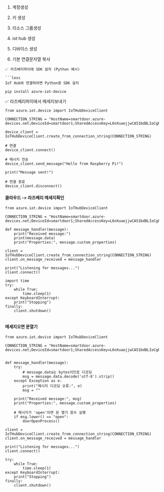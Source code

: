 1. 계정생성

2. 키 생성

3. 리소스 그룹생성

4. iot hub 생성

5. 디바이스 생성

6. 기본 연결문자열 복사


```
✅ 라즈베리파이에 SDK 설치 (Python 예시)

```less
IoT Hub와 연결하려면 Python용 SDK 설치

pip install azure-iot-device
```

✅ 라즈베리파이에서 메세지보내기

```less
from azure.iot.device import IoTHubDeviceClient

CONNECTION_STRING = "HostName=smartdoor.azure-devices.net;DeviceId=smartdoor1;SharedAccessKey=L6nXuaejjwCA51bdBLIoCgPOE2RNxtz7PlzeXII6xdg="

device_client = IoTHubDeviceClient.create_from_connection_string(CONNECTION_STRING)

# 연결
device_client.connect()

# 메시지 전송
device_client.send_message("Hello from Raspberry Pi!")

print("Message sent!")

# 연결 종료
device_client.disconnect()

```
#### 클라우드 -> 라즈베리 메세지확인
```less
from azure.iot.device import IoTHubDeviceClient

CONNECTION_STRING = "HostName=smartdoor.azure-devices.net;DeviceId=smartdoor1;SharedAccessKey=L6nXuaejjwCA51bdBLIoCgPOE2RNxtz7PlzeXII6xdg="

def message_handler(message):
    print("Received message:")
    print(message.data)
    print("Properties:", message.custom_properties)

client = IoTHubDeviceClient.create_from_connection_string(CONNECTION_STRING)
client.on_message_received = message_handler

print("Listening for messages...")
client.connect()

import time
try:
    while True:
        time.sleep(1)
except KeyboardInterrupt:
    print("Stopping")
finally:
    client.shutdown()


```

#### 메세지오면 문열기
```less
from azure.iot.device import IoTHubDeviceClient

CONNECTION_STRING = "HostName=smartdoor.azure-devices.net;DeviceId=smartdoor1;SharedAccessKey=L6nXuaejjwCA51bdBLIoCgPOE2RNxtz7PlzeXII6xdg="


def message_handler(message):
    try:
        # message.data는 bytes이므로 디코딩
        msg = message.data.decode('utf-8').strip()
    except Exception as e:
        print("메시지 디코딩 오류:", e)
        msg = ""

    print("Received message:", msg)
    print("Properties:", message.custom_properties)

    # 메시지가 'open'이면 문 열기 함수 실행
    if msg.lower() == "open":
        doorOpenProcess()

client = IoTHubDeviceClient.create_from_connection_string(CONNECTION_STRING)
client.on_message_received = message_handler

print("Listening for messages...")
client.connect()

try:
    while True:
        time.sleep(1)
except KeyboardInterrupt:
    print("Stopping")
finally:
    client.shutdown()

```
